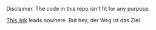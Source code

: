 Disclaimer. The code in this repo isn't fit for any purpose.

[This link](https://github.com/numpde/sta426) leads nowhere. But hey, der Weg ist das Ziel.
